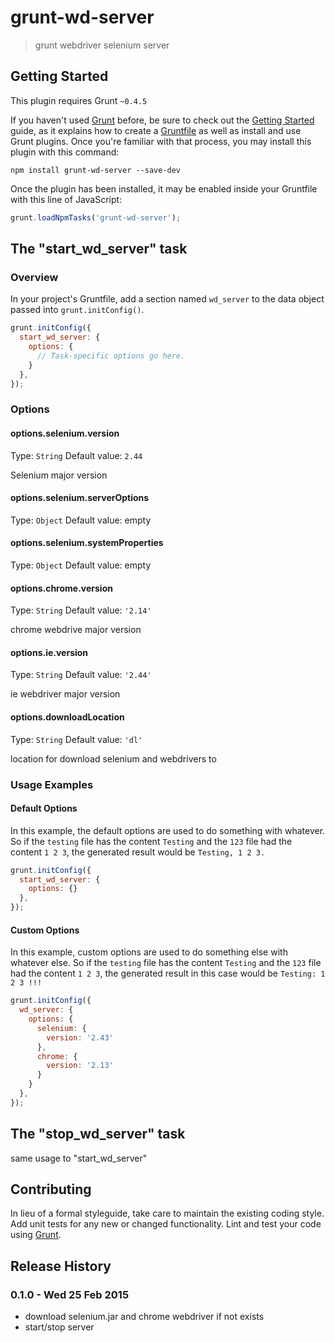 # grunt-wd-server

> grunt webdriver selenium server

## Getting Started
This plugin requires Grunt `~0.4.5`

If you haven't used [Grunt](http://gruntjs.com/) before, be sure to check out the [Getting Started](http://gruntjs.com/getting-started) guide, as it explains how to create a [Gruntfile](http://gruntjs.com/sample-gruntfile) as well as install and use Grunt plugins. Once you're familiar with that process, you may install this plugin with this command:

```shell
npm install grunt-wd-server --save-dev
```

Once the plugin has been installed, it may be enabled inside your Gruntfile with this line of JavaScript:

```js
grunt.loadNpmTasks('grunt-wd-server');
```

## The "start_wd_server" task

### Overview
In your project's Gruntfile, add a section named `wd_server` to the data object passed into `grunt.initConfig()`.

```js
grunt.initConfig({
  start_wd_server: {
    options: {
      // Task-specific options go here.
    }
  },
});
```

### Options

#### options.selenium.version
Type: `String`
Default value: `2.44`

Selenium major version

#### options.selenium.serverOptions

Type: `Object`
Default value: empty

#### options.selenium.systemProperties

Type: `Object`
Default value: empty

#### options.chrome.version

Type: `String`
Default value: `'2.14'`

chrome webdrive major version

#### options.ie.version

Type: `String`
Default value: `'2.44'`

ie webdriver major version

#### options.downloadLocation

Type: `String`
Default value: `'dl'`

location for download selenium and webdrivers to

### Usage Examples

#### Default Options
In this example, the default options are used to do something with whatever. So if the `testing` file has the content `Testing` and the `123` file had the content `1 2 3`, the generated result would be `Testing, 1 2 3.`

```js
grunt.initConfig({
  start_wd_server: {
    options: {}
  },
});
```

#### Custom Options
In this example, custom options are used to do something else with whatever else. So if the `testing` file has the content `Testing` and the `123` file had the content `1 2 3`, the generated result in this case would be `Testing: 1 2 3 !!!`

```js
grunt.initConfig({
  wd_server: {
    options: {
      selenium: {
        version: '2.43'
      },
      chrome: {
        version: '2.13'
      }
    }
  },
});
```
## The "stop_wd_server" task

same usage to "start_wd_server"

## Contributing
In lieu of a formal styleguide, take care to maintain the existing coding style. Add unit tests for any new or changed functionality. Lint and test your code using [Grunt](http://gruntjs.com/).

## Release History

### 0.1.0 - Wed 25 Feb 2015
  - download selenium.jar and chrome webdriver if not exists
  - start/stop server
